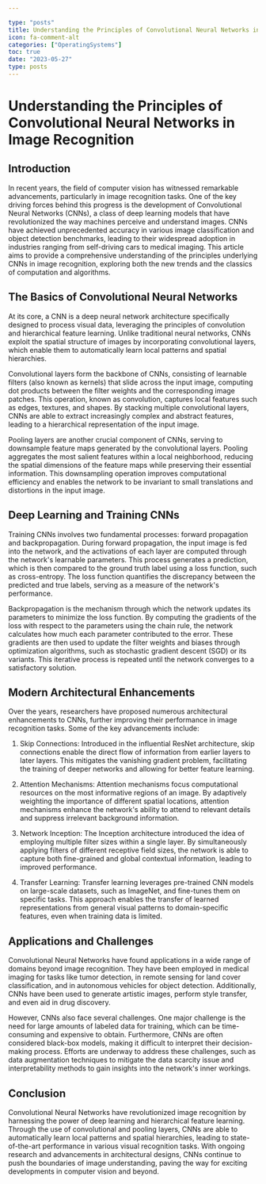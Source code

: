 ```yaml
---

type: "posts"
title: Understanding the Principles of Convolutional Neural Networks in Image Recognition
icon: fa-comment-alt
categories: ["OperatingSystems"]
toc: true
date: "2023-05-27"
type: posts
---
```





# Understanding the Principles of Convolutional Neural Networks in Image Recognition

## Introduction

In recent years, the field of computer vision has witnessed remarkable advancements, particularly in image recognition tasks. One of the key driving forces behind this progress is the development of Convolutional Neural Networks (CNNs), a class of deep learning models that have revolutionized the way machines perceive and understand images. CNNs have achieved unprecedented accuracy in various image classification and object detection benchmarks, leading to their widespread adoption in industries ranging from self-driving cars to medical imaging. This article aims to provide a comprehensive understanding of the principles underlying CNNs in image recognition, exploring both the new trends and the classics of computation and algorithms.

## The Basics of Convolutional Neural Networks

At its core, a CNN is a deep neural network architecture specifically designed to process visual data, leveraging the principles of convolution and hierarchical feature learning. Unlike traditional neural networks, CNNs exploit the spatial structure of images by incorporating convolutional layers, which enable them to automatically learn local patterns and spatial hierarchies.

Convolutional layers form the backbone of CNNs, consisting of learnable filters (also known as kernels) that slide across the input image, computing dot products between the filter weights and the corresponding image patches. This operation, known as convolution, captures local features such as edges, textures, and shapes. By stacking multiple convolutional layers, CNNs are able to extract increasingly complex and abstract features, leading to a hierarchical representation of the input image.

Pooling layers are another crucial component of CNNs, serving to downsample feature maps generated by the convolutional layers. Pooling aggregates the most salient features within a local neighborhood, reducing the spatial dimensions of the feature maps while preserving their essential information. This downsampling operation improves computational efficiency and enables the network to be invariant to small translations and distortions in the input image.

## Deep Learning and Training CNNs

Training CNNs involves two fundamental processes: forward propagation and backpropagation. During forward propagation, the input image is fed into the network, and the activations of each layer are computed through the network's learnable parameters. This process generates a prediction, which is then compared to the ground truth label using a loss function, such as cross-entropy. The loss function quantifies the discrepancy between the predicted and true labels, serving as a measure of the network's performance.

Backpropagation is the mechanism through which the network updates its parameters to minimize the loss function. By computing the gradients of the loss with respect to the parameters using the chain rule, the network calculates how much each parameter contributed to the error. These gradients are then used to update the filter weights and biases through optimization algorithms, such as stochastic gradient descent (SGD) or its variants. This iterative process is repeated until the network converges to a satisfactory solution.

## Modern Architectural Enhancements

Over the years, researchers have proposed numerous architectural enhancements to CNNs, further improving their performance in image recognition tasks. Some of the key advancements include:

1. Skip Connections: Introduced in the influential ResNet architecture, skip connections enable the direct flow of information from earlier layers to later layers. This mitigates the vanishing gradient problem, facilitating the training of deeper networks and allowing for better feature learning.

2. Attention Mechanisms: Attention mechanisms focus computational resources on the most informative regions of an image. By adaptively weighting the importance of different spatial locations, attention mechanisms enhance the network's ability to attend to relevant details and suppress irrelevant background information.

3. Network Inception: The Inception architecture introduced the idea of employing multiple filter sizes within a single layer. By simultaneously applying filters of different receptive field sizes, the network is able to capture both fine-grained and global contextual information, leading to improved performance.

4. Transfer Learning: Transfer learning leverages pre-trained CNN models on large-scale datasets, such as ImageNet, and fine-tunes them on specific tasks. This approach enables the transfer of learned representations from general visual patterns to domain-specific features, even when training data is limited.

## Applications and Challenges

Convolutional Neural Networks have found applications in a wide range of domains beyond image recognition. They have been employed in medical imaging for tasks like tumor detection, in remote sensing for land cover classification, and in autonomous vehicles for object detection. Additionally, CNNs have been used to generate artistic images, perform style transfer, and even aid in drug discovery.

However, CNNs also face several challenges. One major challenge is the need for large amounts of labeled data for training, which can be time-consuming and expensive to obtain. Furthermore, CNNs are often considered black-box models, making it difficult to interpret their decision-making process. Efforts are underway to address these challenges, such as data augmentation techniques to mitigate the data scarcity issue and interpretability methods to gain insights into the network's inner workings.

## Conclusion

Convolutional Neural Networks have revolutionized image recognition by harnessing the power of deep learning and hierarchical feature learning. Through the use of convolutional and pooling layers, CNNs are able to automatically learn local patterns and spatial hierarchies, leading to state-of-the-art performance in various visual recognition tasks. With ongoing research and advancements in architectural designs, CNNs continue to push the boundaries of image understanding, paving the way for exciting developments in computer vision and beyond.
